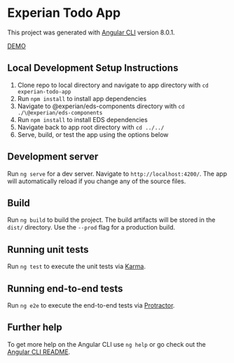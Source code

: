 # Experian Todo App

This project was generated with [Angular CLI](https://github.com/angular/angular-cli) version 8.0.1.

[DEMO](https://d3powyma3hqaen.cloudfront.net/)

## Local Development Setup Instructions

1. Clone repo to local directory and navigate to app directory with `cd experian-todo-app`
2. Run `npm install` to install app dependencies
3. Navigate to @experian/eds-components directory with `cd ./\@experian/eds-components`
4. Run `npm install` to install EDS dependencies
5. Navigate back to app root directory with `cd ../../`
6. Serve, build, or test the app using the options below

## Development server

Run `ng serve` for a dev server. Navigate to `http://localhost:4200/`. The app will automatically reload if you change any of the source files.

## Build

Run `ng build` to build the project. The build artifacts will be stored in the `dist/` directory. Use the `--prod` flag for a production build.

## Running unit tests

Run `ng test` to execute the unit tests via [Karma](https://karma-runner.github.io).

## Running end-to-end tests

Run `ng e2e` to execute the end-to-end tests via [Protractor](http://www.protractortest.org/).

## Further help

To get more help on the Angular CLI use `ng help` or go check out the [Angular CLI README](https://github.com/angular/angular-cli/blob/master/README.md).
